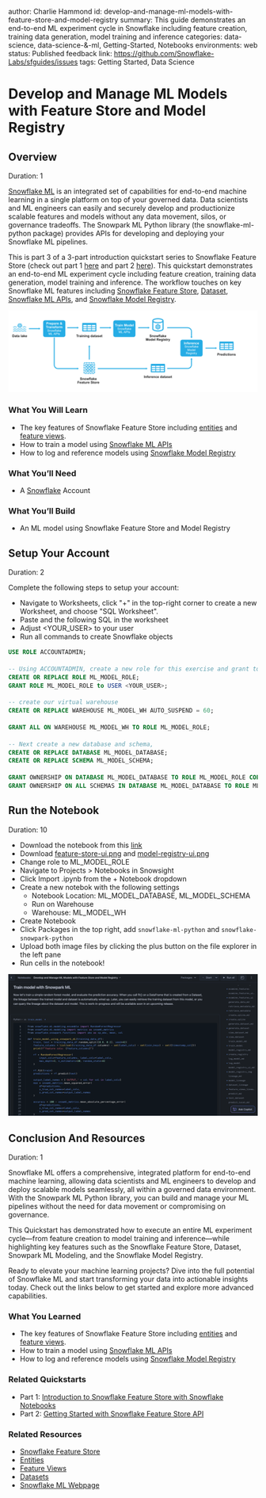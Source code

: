author: Charlie Hammond
id: develop-and-manage-ml-models-with-feature-store-and-model-registry
summary: This guide demonstrates an end-to-end ML experiment cycle in Snowflake including feature creation, training data generation, model training and inference
categories: data-science, data-science-&-ml, Getting-Started, Notebooks
environments: web
status: Published 
feedback link: https://github.com/Snowflake-Labs/sfguides/issues
tags: Getting Started, Data Science 

# Develop and Manage ML Models with Feature Store and Model Registry
<!-- ------------------------ -->
## Overview 
Duration: 1

[Snowflake ML](https://www.snowflake.com/en/data-cloud/snowflake-ml/) is an integrated set of capabilities for end-to-end machine learning in a single platform on top of your governed data. Data scientists and ML engineers can easily and securely develop and productionize scalable features and models without any data movement, silos, or governance tradeoffs. The Snowpark ML Python library (the snowflake-ml-python package) provides APIs for developing and deploying your Snowflake ML pipelines.

This is part 3 of a 3-part introduction quickstart series to Snowflake Feature Store (check out part 1 [here](https://quickstarts.snowflake.com/guide/intro-to-feature-store/index.html#0) and part 2 [here](https://quickstarts.snowflake.com/guide/overview-of-feature-store-api/index.html?index=..%2F..index#0)). This quickstart demonstrates an end-to-end ML experiment cycle including feature creation, training data generation, model training and inference. The workflow touches on key Snowflake ML features including [Snowflake Feature Store](https://docs.snowflake.com/en/developer-guide/snowpark-ml/feature-store/overview), [Dataset](https://docs.snowflake.com/en/developer-guide/snowpark-ml/dataset), [Snowflake ML APIs](https://docs.snowflake.com/en/developer-guide/snowpark-ml/modeling), and [Snowflake Model Registry](https://docs.snowflake.com/en/developer-guide/snowpark-ml/model-registry/overview). 

![snowflake-ml-overview](assets/snowflake-ml-process.png)

### What You Will Learn 
- The key features of Snowflake Feature Store including [entities](https://docs.snowflake.com/en/developer-guide/snowflake-ml/feature-store/entities) and [feature views](https://docs.snowflake.com/en/developer-guide/snowflake-ml/feature-store/feature-views).
- How to train a model using [Snowflake ML APIs](https://docs.snowflake.com/en/developer-guide/snowpark-ml/modeling)
- How to log and reference models using [Snowflake Model Registry](https://docs.snowflake.com/en/developer-guide/snowpark-ml/model-registry/overview)

### What You’ll Need 
- A [Snowflake](https://app.snowflake.com/) Account

### What You’ll Build 
- An ML model using Snowflake Feature Store and Model Registry

<!-- ------------------------ -->
## Setup Your Account
Duration: 2

Complete the following steps to setup your account:
- Navigate to Worksheets, click "+" in the top-right corner to create a new Worksheet, and choose "SQL Worksheet".
- Paste and the following SQL in the worksheet 
- Adjust <YOUR_USER> to your user
- Run all commands to create Snowflake objects

```sql
USE ROLE ACCOUNTADMIN;

-- Using ACCOUNTADMIN, create a new role for this exercise and grant to applicable users
CREATE OR REPLACE ROLE ML_MODEL_ROLE;
GRANT ROLE ML_MODEL_ROLE to USER <YOUR_USER>;

-- create our virtual warehouse
CREATE OR REPLACE WAREHOUSE ML_MODEL_WH AUTO_SUSPEND = 60;

GRANT ALL ON WAREHOUSE ML_MODEL_WH TO ROLE ML_MODEL_ROLE;

-- Next create a new database and schema,
CREATE OR REPLACE DATABASE ML_MODEL_DATABASE;
CREATE OR REPLACE SCHEMA ML_MODEL_SCHEMA;

GRANT OWNERSHIP ON DATABASE ML_MODEL_DATABASE TO ROLE ML_MODEL_ROLE COPY CURRENT GRANTS;
GRANT OWNERSHIP ON ALL SCHEMAS IN DATABASE ML_MODEL_DATABASE TO ROLE ML_MODEL_ROLE COPY CURRENT GRANTS;
```

<!-- ------------------------ -->
## Run the Notebook
Duration: 10

- Download the notebook from this [link](https://github.com/Snowflake-Labs/sfguide-develop-and-manage-ml-models-with-feature-store-and-model-registry/blob/main/notebooks/0_start_here.ipynb)
- Download [feature-store-ui.png](https://github.com/Snowflake-Labs/sfguide-develop-and-manage-ml-models-with-feature-store-and-model-registry/blob/main/notebooks/feature-store-ui.png) and [model-registry-ui.png](https://github.com/Snowflake-Labs/sfguide-develop-and-manage-ml-models-with-feature-store-and-model-registry/blob/main/notebooks/model-registry-ui.png)
- Change role to ML_MODEL_ROLE
- Navigate to Projects > Notebooks in Snowsight
- Click Import .ipynb from the + Notebook dropdown
- Create a new notebok with the following settings
  - Notebook Location: ML_MODEL_DATABASE, ML_MODEL_SCHEMA
  - Run on Warehouse
  - Warehouse: ML_MODEL_WH
- Create Notebook
- Click Packages in the top right, add `snowflake-ml-python` and `snowflake-snowpark-python`
- Upload both image files by clicking the plus button on the file explorer in the left pane
- Run cells in the notebook!

![notebook-preview](assets/ml-model-notebook.png)

<!-- ------------------------ -->
## Conclusion And Resources
Duration: 1

Snowflake ML offers a comprehensive, integrated platform for end-to-end machine learning, allowing data scientists and ML engineers to develop and deploy scalable models seamlessly, all within a governed data environment. With the Snowpark ML Python library, you can build and manage your ML pipelines without the need for data movement or compromising on governance.

This Quickstart has demonstrated how to execute an entire ML experiment cycle—from feature creation to model training and inference—while highlighting key features such as the Snowflake Feature Store, Dataset, Snowpark ML Modeling, and the Snowflake Model Registry.

Ready to elevate your machine learning projects? Dive into the full potential of Snowflake ML and start transforming your data into actionable insights today. Check out the links below to get started and explore more advanced capabilities.

### What You Learned
- The key features of Snowflake Feature Store including [entities](https://docs.snowflake.com/en/developer-guide/snowflake-ml/feature-store/entities) and [feature views](https://docs.snowflake.com/en/developer-guide/snowflake-ml/feature-store/feature-views).
- How to train a model using [Snowflake ML APIs](https://docs.snowflake.com/en/developer-guide/snowpark-ml/modeling)
- How to log and reference models using [Snowflake Model Registry](https://docs.snowflake.com/en/developer-guide/snowpark-ml/model-registry/overview)

### Related Quickstarts
- Part 1: [Introduction to Snowflake Feature Store with Snowflake Notebooks](https://quickstarts.snowflake.com/guide/intro-to-feature-store/index.html#0)
- Part 2: [Getting Started with Snowflake Feature Store API](https://quickstarts.snowflake.com/guide/overview-of-feature-store-api/index.html?index=..%2F..index#0)

### Related Resources
- [Snowflake Feature Store](https://docs.snowflake.com/en/developer-guide/snowflake-ml/feature-store/overview)
- [Entities](https://docs.snowflake.com/en/developer-guide/snowflake-ml/feature-store/entities)
- [Feature Views](https://docs.snowflake.com/en/developer-guide/snowflake-ml/feature-store/feature-views)
- [Datasets](https://docs.snowflake.com/en/developer-guide/snowflake-ml/feature-store/modeling#generating-datasets-for-training)
- [Snowflake ML Webpage](https://www.snowflake.com/en/data-cloud/snowflake-ml/)
